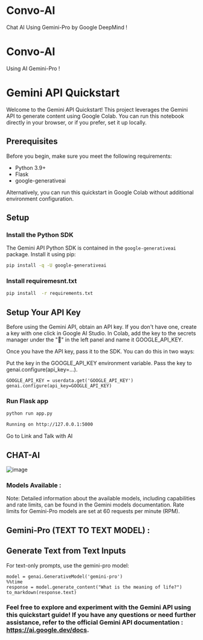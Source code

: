 # Convo-AI
Chat AI Using Gemini-Pro by Google DeepMind !

# Convo-AI
Using AI Gemini-Pro !

# Gemini API Quickstart

Welcome to the Gemini API Quickstart! This project leverages the Gemini API to generate content using Google Colab. You can run this notebook directly in your browser, or if you prefer, set it up locally.

## Prerequisites

Before you begin, make sure you meet the following requirements:

- Python 3.9+
- Flask
- google-generativeai

Alternatively, you can run this quickstart in Google Colab without additional environment configuration.

## Setup

### Install the Python SDK

The Gemini API Python SDK is contained in the `google-generativeai` package. Install it using pip:

```bash
pip install -q -U google-generativeai
```
### Install requiremesnt.txt

```bash
pip install  -r requirements.txt
```


## Setup Your API Key

Before using the Gemini API, obtain an API key. If you don't have one, create a key with one click in Google AI Studio. In Colab, add the key to the secrets manager under the "🔑" in the left panel and name it GOOGLE_API_KEY.

Once you have the API key, pass it to the SDK. You can do this in two ways:

Put the key in the GOOGLE_API_KEY environment variable.
Pass the key to genai.configure(api_key=...).

```
GOOGLE_API_KEY = userdata.get('GOOGLE_API_KEY')
genai.configure(api_key=GOOGLE_API_KEY)
```

### Run Flask app 

```bash
python run app.py

Running on http://127.0.0.1:5000
```
Go to Link and Talk with AI

## CHAT-AI
![image](https://github.com/Tobaisfire/Convo-AI/assets/67000746/588981ab-8dcf-4af6-bf1d-67ab0dafbac4)


### Models Available :
Note: Detailed information about the available models, including capabilities and rate limits, can be found in the Gemini models documentation. Rate limits for Gemini-Pro models are set at 60 requests per minute (RPM).

## Gemini-Pro (TEXT TO TEXT MODEL) : 

## Generate Text from Text Inputs
For text-only prompts, use the gemini-pro model:

```
model = genai.GenerativeModel('gemini-pro')
%%time
response = model.generate_content("What is the meaning of life?")
to_markdown(response.text)
```

### Feel free to explore and experiment with the Gemini API using this quickstart guide! If you have any questions or need further assistance, refer to the official Gemini API documentation : https://ai.google.dev/docs.





